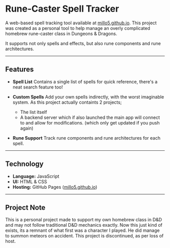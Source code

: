 # Rune-Caster Spell Tracker

A web-based spell tracking tool available at [millo5.github.io](https://millo5.github.io/).
This project was created as a personal tool to help manage an overly complicated homebrew rune-caster class in Dungeons & Dragons.

It supports not only spells and effects, but also rune components and rune architectures.

---

## Features

* **Spell List**
  Contains a single list of spells for quick reference, there's a neat search feature too!

* **Custom Spells**
  Add your own spells indirectly, with the worst imaginable system. As this project actually containts 2 projects;
  - The list itself
  - A backend server which if also launched the main app will connect to and allow for modifications. (which only get updated if you push again)

* **Rune Support**
  Track rune components and rune architectures for each spell.

---

## Technology

* **Language:** JavaScript
* **UI:** HTML & CSS
* **Hosting:** GitHub Pages ([millo5.github.io](https://millo5.github.io/))

---

## Project Note

This is a personal project made to support my own homebrew class in D\&D and may not follow traditional D\&D mechanics exactly.
Now this just kind of exists, its a remnant of what first was a character I played. He did manage to summon meteors on accident.
This project is discontinued, as per loss of host.

